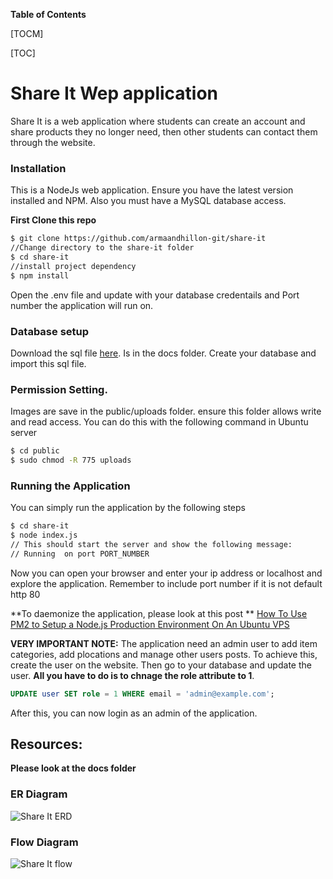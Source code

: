 
**Table of Contents**

[TOCM]

[TOC]


# Share It Wep application
Share It is a web application where students can create an account and share products they no longer need, then other students can contact them through the website.

### Installation
This is a NodeJs web application. Ensure  you have the  latest version installed and NPM. Also you must have a  MySQL   database access. 

**First Clone this repo**
   ```bash
 $ git clone https://github.com/armaandhillon-git/share-it
//Change directory to the share-it folder
$ cd share-it
//install project dependency
$ npm install
```
	

Open the .env file and update with your database credentails and Port number the application will run on.

### Database setup
Download the sql file [here](https://github.com/armaandhillon-git/share-it/blob/main/docs/share_it.sql "here"). Is in the docs folder.
Create your database and import this sql file.

### Permission Setting.
Images are save in the public/uploads folder. ensure this folder allows write and read access. You can do this with the following command in Ubuntu server
```bash
$ cd public
$ sudo chmod -R 775 uploads

```
### Running the  Application
You can simply run the application by the following steps
```bash
$ cd share-it
$ node index.js
// This should start the server and show the following message:
// Running  on port PORT_NUMBER

```
Now you can open your browser and  enter your ip address or localhost and explore the application. Remember to include port number if it is not default http 80

**To daemonize the application, please look at this post **
[How To Use PM2 to Setup a Node.js Production Environment On An Ubuntu VPS](https://www.digitalocean.com/community/tutorials/how-to-use-pm2-to-setup-a-node-js-production-environment-on-an-ubuntu-vps "How To Use PM2 to Setup a Node.js Production Environment On An Ubuntu VPS")

**VERY IMPORTANT NOTE:**
The application need an admin user to add item categories, add plocations and manage other users posts. To achieve this, create the user on the website. Then go to your database and update the user. **All you have to do is to chnage the role  attribute  to 1**. 
```sql
UPDATE user SET role = 1 WHERE email = 'admin@example.com';
```
After this, you can now  login as an admin of the application.

## Resources:
**Please look at the docs folder**

### ER Diagram
![Share It ERD](https://github.com/armaandhillon-git/share-it/blob/main/docs/share-it-ERD.png?raw=true "Share It ERD")

### Flow Diagram
![Share It flow](https://github.com/armaandhillon-git/share-it/blob/main/docs/Share-it.png?raw=true "Share It flow")



